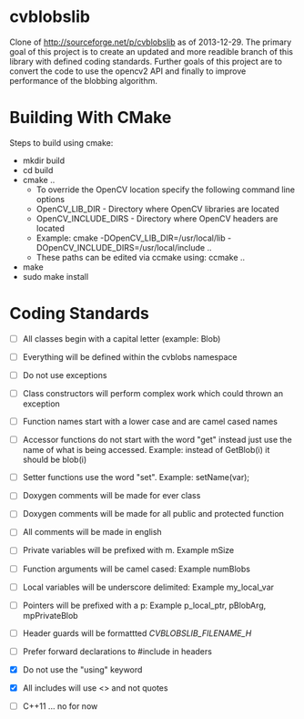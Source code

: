 cvblobslib
==========

Clone of http://sourceforge.net/p/cvblobslib as of 2013-12-29. The primary goal of this project is to create an updated and more readible branch of this library with defined coding standards. Further goals of this project are to convert the code to use the opencv2 API and finally to improve performance of the blobbing algorithm.

Building With CMake
=====================
Steps to build using cmake:
- mkdir build
- cd build
- cmake ..
  - To override the OpenCV location specify the following command line options
  - OpenCV_LIB_DIR - Directory where OpenCV libraries are located
  - OpenCV_INCLUDE_DIRS - Directory where OpenCV headers are located
  - Example: cmake -DOpenCV_LIB_DIR=/usr/local/lib -DOpenCV_INCLUDE_DIRS=/usr/local/include ..
  - These paths can be edited via ccmake using: ccmake ..
- make
- sudo make install


Coding Standards
=====================
- [ ] All classes begin with a capital letter (example: Blob)
- [ ] Everything will be defined within the cvblobs namespace
- [ ] Do not use exceptions
- [ ] Class constructors will perform complex work which could thrown an exception
- [ ] Function names start with a lower case and are camel cased names
- [ ] Accessor functions do not start with the word "get" instead just use the name of what is being accessed. Example: instead of GetBlob(i) it should be blob(i)
- [ ] Setter functions use the word "set". Example: setName(var);
- [ ] Doxygen comments will be made for ever class
- [ ] Doxygen comments will be made for all public and protected function
- [ ] All comments will be made in english
- [ ] Private variables will be prefixed with m. Example mSize
- [ ] Function arguments will be camel cased: Example numBlobs
- [ ] Local variables will be underscore delimited: Example my_local_var
- [ ] Pointers will be prefixed with a p: Example p_local_ptr, pBlobArg, mpPrivateBlob
- [ ] Header guards will be formattted _CVBLOBSLIB_FILENAME_H_
- [ ] Prefer forward declarations to #include in headers
- [x] Do not use the "using" keyword
- [x] All includes will use <> and not quotes
- [ ] C++11 ... no for now

